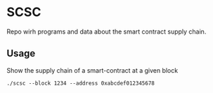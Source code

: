 # SCSC

Repo wirh programs and data about the smart contract supply chain.

## Usage

Show the supply chain of a smart-contract at a given block

    ./scsc --block 1234 --address 0xabcdef012345678

